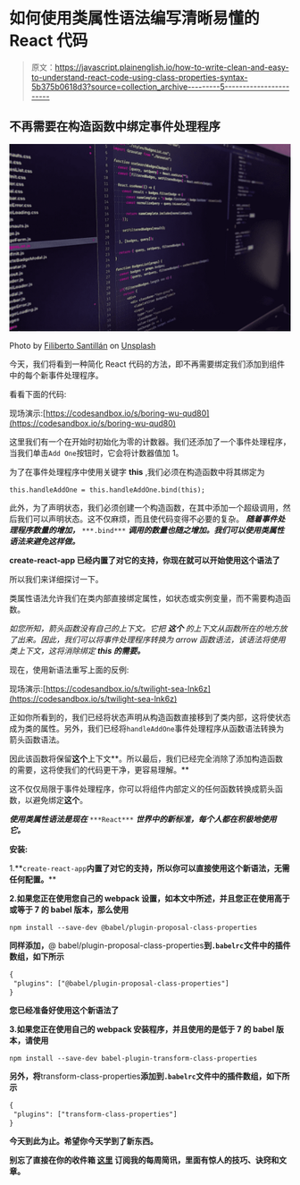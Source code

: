 # 如何使用类属性语法编写清晰易懂的 React 代码

> 原文：<https://javascript.plainenglish.io/how-to-write-clean-and-easy-to-understand-react-code-using-class-properties-syntax-5b375b0618d3?source=collection_archive---------5----------------------->

## 不再需要在构造函数中绑定事件处理程序

![](img/c9fa613514f721b920779c8a4c0540a3.png)

Photo by [Filiberto Santillán](https://unsplash.com/@filijs?utm_source=medium&utm_medium=referral) on [Unsplash](https://unsplash.com?utm_source=medium&utm_medium=referral)

今天，我们将看到一种简化 React 代码的方法，即不再需要绑定我们添加到组件中的每个新事件处理程序。

看看下面的代码:

现场演示:[https://codesandbox.io/s/boring-wu-qud80](https://codesandbox.io/s/boring-wu-qud80)

这里我们有一个在开始时初始化为零的计数器。我们还添加了一个事件处理程序，当我们单击`Add One`按钮时，它会将计数器值加 1。

为了在事件处理程序中使用关键字 **this** ,我们必须在构造函数中将其绑定为

```
this.handleAddOne = this.handleAddOne.bind(this);
```

此外，为了声明状态，我们必须创建一个构造函数，在其中添加一个超级调用，然后我们可以声明状态。这不仅麻烦，而且使代码变得不必要的复杂。
***随着事件处理程序数量的增加，*** `***.bind***` ***调用的数量也随之增加。我们可以使用类属性语法来避免这样做。***

**create-react-app 已经内置了对它的支持，你现在就可以开始使用这个语法了**

所以我们来详细探讨一下。

类属性语法允许我们在类内部直接绑定属性，如状态或实例变量，而不需要构造函数。

*如您所知，箭头函数没有自己的上下文。它把* ***这个*** *的上下文从函数所在的地方放了出来。因此，我们可以将事件处理程序转换为 arrow 函数语法，该语法将使用类上下文，这将消除绑定* ***this 的需要。***

现在，使用新语法重写上面的反例:

现场演示:[https://codesandbox.io/s/twilight-sea-lnk6z](https://codesandbox.io/s/twilight-sea-lnk6z)

正如你所看到的，我们已经将状态声明从构造函数直接移到了类内部，这将使状态成为类的属性。另外，我们已经将`handleAddOne`事件处理程序从函数语法转换为箭头函数语法。

因此该函数将保留**这个**上下文**。所以最后，我们已经完全消除了添加构造函数的需要，这将使我们的代码更干净，更容易理解。**

这不仅仅局限于事件处理程序，你可以将组件内部定义的任何函数转换成箭头函数，以避免绑定**这个**。

***使用类属性语法是现在*** `***React***` ***世界中的新标准，每个人都在积极地使用它。***

**安装:**

1.**`create-react-app`**内置了对它的支持，所以你可以直接使用这个新语法，无需任何配置。****

**2.如果您正在使用您自己的 webpack 设置，如本文中所述，并且您正在使用高于或等于 7 的 babel 版本，那么使用**

```
npm install --save-dev @babel/plugin-proposal-class-properties
```

**同样添加，**@ babel/plugin-proposal-class-properties**到`.babelrc`文件中的插件数组，如下所示**

```
{
 "plugins": ["@babel/plugin-proposal-class-properties"]
}
```

**您已经准备好使用这个新语法了**

**3.如果您正在使用自己的 webpack 安装程序，并且使用的是低于 7 的 babel 版本，请使用**

```
npm install --save-dev babel-plugin-transform-class-properties
```

**另外，将**transform-class-properties**添加到`.babelrc`文件中的插件数组，如下所示**

```
{
 "plugins": ["transform-class-properties"]
}
```

**今天到此为止。希望你今天学到了新东西。**

****别忘了直接在你的收件箱** [**这里**](https://yogeshchavan.dev) **订阅我的每周简讯，里面有惊人的技巧、诀窍和文章。****